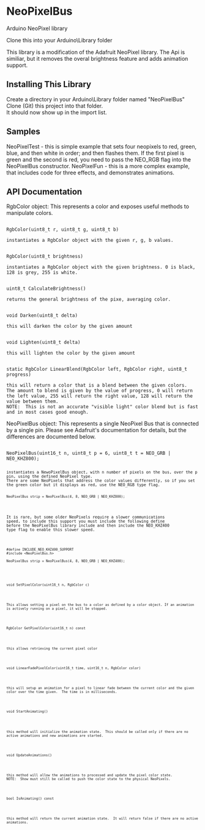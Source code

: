 NeoPixelBus
====
Arduino NeoPixel library

Clone this into your Arduino\Library folder

This library is a modification of the Adafruit NeoPixel library.
The Api is similiar, but it removes the overal brightness feature and adds animation support.

Installing This Library
------------------------
Create a directory in your Arduino\Library folder named "NeoPixelBus"
Clone (Git) this project into that folder.  
It should now show up in the import list.

Samples
-------
NeoPixelTest - this is simple example that sets four neopixels to red, green, blue, and then white in order; and then flashes them.  If the first pixel is green and the second is red, you need to pass the NEO_RGB flag into the NeoPixelBus constructor.
NeoPixelFun - this is a more complex example, that includes code for three effects, and demonstrates animations.

API Documentation
-----------------

RgbColor object:
This represents a color and exposes useful methods to manipulate colors.
<pre><code>
RgbColor(uint8_t r, uint8_t g, uint8_t b)
</code></pre>
	instantiates a RgbColor object with the given r, g, b values.
<pre><code>
RgbColor(uint8_t brightness)
</code></pre>
	instantiates a RgbColor object with the given brightness. 0 is black, 128 is grey, 255 is white.
<pre><code>
uint8_t CalculateBrightness()
</code></pre>
	returns the general brightness of the pixe, averaging color.
<pre><code>
void Darken(uint8_t delta)
</code></pre>
	this will darken the color by the given amount
<pre><code>
void Lighten(uint8_t delta)
</code></pre>
	this will lighten the color by the given amount
<pre><code>
static RgbColor LinearBlend(RgbColor left, RgbColor right, uint8_t progress)
</code></pre>
	this will return a color that is a blend between the given colors.  The amount to blend is given by the value of progress, 0 will return the left value, 255 will return the right value, 128 will return the value between them.
	NOTE:  This is not an accurate "visible light" color blend but is fast and in most cases good enough.

NeoPixelBus object:
This represents a single NeoPixel Bus that is connected by a single pin.  Please see Adafruit's documentation for details, but the differences are documented below.

<pre><code>
NeoPixelBus(uint16_t n, uint8_t p = 6, uint8_t t = NEO_GRB | NEO_KHZ800);
<pre><code>
instantiates a NewoPixelBus object, with n number of pixels on the bus, over the p pin, using the defined NeoPixel type.
There are some NeoPixels that address the color values differently, so if you set the green color but it displays as red, use the NEO_RGB type flag.
<pre><code>
NeoPixelBus strip = NeoPixelBus(4, 8, NEO_GRB | NEO_KHZ800);
</code></pre>
It is rare, but some older NeoPixels require a slower communications speed, to include this support you must include the following define before the NeoPixelBus library include and then include the NEO_KHZ400 type flag to enable this slower speed.
<pre><code>
#define INCLUDE_NEO_KHZ400_SUPPORT 
#include &lt;NeoPixelBus.h&gt;

NeoPixelBus strip = NeoPixelBus(4, 8, NEO_GRB | NEO_KHZ400);
</code></pre>

<pre><code>
void SetPixelColor(uint16_t n, RgbColor c)
</code></pre>
	This allows setting a pixel on the bus to a color as defined by a color object.	If an animation is actively running on a pixel, it will be stopped.
<pre><code>
RgbColor GetPixelColor(uint16_t n) const
</code></pre>
	this allows retrieving the current pixel color
<pre><code>
void LinearFadePixelColor(uint16_t time, uint16_t n, RgbColor color)
</code></pre>
	this will setup an animation for a pixel to linear fade between the current color and the given color over the time given.  The time is in milliseconds.
<pre><code>
void StartAnimating()
</code></pre>
	this method will initialize the animation state.  This should be called only if there are no active animations and new animations are started.  
<pre><code>
void UpdateAnimations()
</code></pre>
	this method will allow the animations to processed and update the pixel color state. 
	NOTE:  Show must still be called to push the color state to the physical NeoPixels.
<pre><code>
bool IsAnimating() const
</code></pre>
	this method will return the current animation state.  It will return false if there are no active animations.